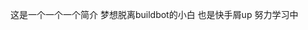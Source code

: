 这是一个一个一个简介
梦想脱离buildbot的小白
也是快手屑up
努力学习中
<!---
xiangtaozichidexie/xiangtaozichidexie is a ✨ special ✨ repository because its `README.md` (this file) appears on your GitHub profile.
You can click the Preview link to take a look at your changes.
--->
